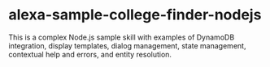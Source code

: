 # alexa-sample-college-finder-nodejs
This is a complex Node.js sample skill with examples of DynamoDB integration, display templates, dialog management, state management, contextual help and errors, and entity resolution.
